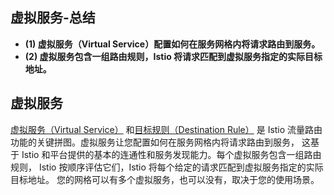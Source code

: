 ## 虚拟服务-总结

- **(1) 虚拟服务（Virtual Service）配置如何在服务网格内将请求路由到服务。**
- **(2) 虚拟服务包含一组路由规则，Istio 将请求匹配到虚拟服务指定的实际目标地址。**

## 虚拟服务

[虚拟服务（Virtual Service）](https://istio.io/latest/zh/docs/reference/config/networking/virtual-service/#VirtualService) 和[目标规则（Destination Rule）](https://istio.io/latest/zh/docs/concepts/traffic-management/#destination-rules) 是 Istio 流量路由功能的关键拼图。虚拟服务让您配置如何在服务网格内将请求路由到服务， 这基于 Istio 和平台提供的基本的连通性和服务发现能力。每个虚拟服务包含一组路由规则， Istio 按顺序评估它们，Istio 将每个给定的请求匹配到虚拟服务指定的实际目标地址。 您的网格可以有多个虚拟服务，也可以没有，取决于您的使用场景。
